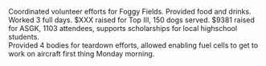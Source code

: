 Coordinated volunteer efforts for Foggy Fields.  Provided food and drinks.  Worked 3 full days.
$XXX raised for Top III, 150 dogs served.
$9381 raised for ASGK, 1103 attendees, supports scholarships for local highschool students.  
Provided 4 bodies for teardown efforts, allowed enabling fuel cells to get to work on aircraft first thing Monday morning.
